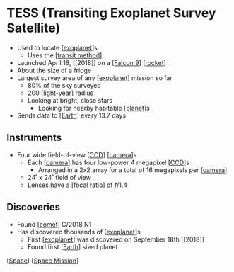 # TESS (Transiting Exoplanet Survey Satellite)

- Used to locate [[exoplanet]]s
  - Uses the [[transit method]]
- Launched April 18, [[2018]] on a [[Falcon 9]] [[rocket]]
- About the size of a fridge
- Largest survey area of any [[exoplanet]] mission so far
  - 80% of the sky surveyed
  - 200 [[light-year]] radius
  - Looking at bright, close stars
    - Looking for nearby habitable [[planet]]s
- Sends data to [[Earth]] every 13.7 days

## Instruments

- Four wide field-of-view [[CCD]] [[camera]]s
  - Each [[camera]] has four low-power 4 megapixel [[CCD]]s
    - Arranged in a 2x2 array for a total of 16 megapixels per [[camera]]
  - 24˚ x 24˚ field of view
  - Lenses have a [[focal ratio]] of $f$/1.4

## Discoveries

- Found [[comet]] C/2018 N1
- Has discovered thousands of [[exoplanet]]s
  - First [[exoplanet]] was discovered on September 18th [[2018]]
  - Found first [[Earth]] sized planet

[[Space]] [[Space Mission]]

[//begin]: # "Autogenerated link references for markdown compatibility"
[exoplanet]: exoplanet "Exoplanet"
[transit method]: transit-method "Transit Method"
[Falcon 9]: falcon-9 "Falcon 9"
[rocket]: rocket "Rocket"
[light-year]: light-year "Light-year"
[planet]: planet "Planet"
[Earth]: earth "Earth 🜨"
[CCD]: ccd "CCD (Charge-Coupled Device)"
[camera]: camera "Camera"
[focal ratio]: focal-ratio "Focal Ratio"
[comet]: comet "Comet"
[Space]: space "Space"
[Space Mission]: space-mission "Space Mission"
[//end]: # "Autogenerated link references"
